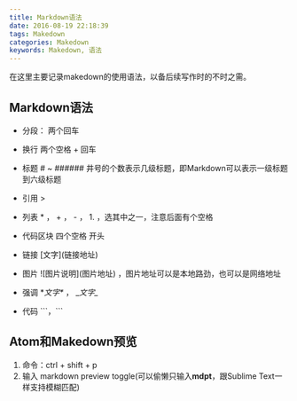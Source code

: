 ```yaml
---
title: Markdown语法
date: 2016-08-19 22:18:39
tags: Makedown
categories: Makedown
keywords: Makedown, 语法
---
```


在这里主要记录makedown的使用语法，以备后续写作时的不时之需。

<!--more-->

## Markdown语法

* 分段： 两个回车

* 换行 两个空格 + 回车

* 标题 # ~ ###### 井号的个数表示几级标题，即Markdown可以表示一级标题到六级标题

* 引用 >

* 列表 * ， + ， - ， 1. ，选其中之一，注意后面有个空格

* 代码区块 四个空格 开头

* 链接 \[文字\]\(链接地址\)

* 图片 \!\[图片说明\]\(图片地址\) ，图片地址可以是本地路劲，也可以是网络地址

* 强调 \**文字\** ， \__文字\__

* 代码 \```，```

## Atom和Makedown预览

1.  命令：ctrl + shift + p
2. 输入 markdown preview toggle(可以偷懒只输入**mdpt**，跟Sublime Text一样支持模糊匹配)
